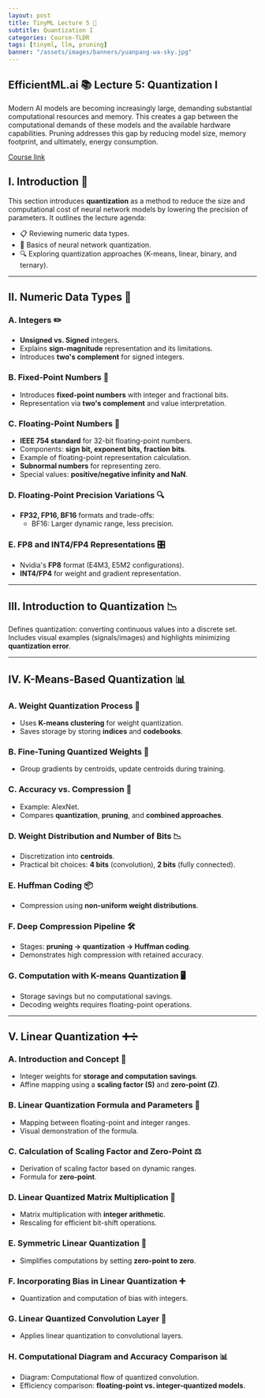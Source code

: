 ```yaml
---
layout: post
title: TinyML Lecture 5 🚀
subtitle: Quantization I
categories: Course-TLDR
tags: [tinyml, llm, pruning]
banner: "/assets/images/banners/yuanpang-wa-sky.jpg"
---
```



## EfficientML.ai 📚 Lecture 5: Quantization I

Modern AI models are becoming increasingly large, demanding substantial computational resources and memory. This creates a gap between the computational demands of these models and the available hardware capabilities. Pruning addresses this gap by reducing model size, memory footprint, and ultimately, energy consumption.

[Course link](https://hanlab.mit.edu/courses/2024-fall-65940)


## I. Introduction 🚀

This section introduces **quantization** as a method to reduce the size and computational cost of neural network models by lowering the precision of parameters. It outlines the lecture agenda:
- 📋 Reviewing numeric data types.
- 🤖 Basics of neural network quantization.
- 🔍 Exploring quantization approaches (K-means, linear, binary, and ternary).

---

## II. Numeric Data Types 🔢

### A. Integers ✏️
- **Unsigned vs. Signed** integers.
- Explains **sign-magnitude** representation and its limitations.
- Introduces **two's complement** for signed integers.

### B. Fixed-Point Numbers 📐
- Introduces **fixed-point numbers** with integer and fractional bits.
- Representation via **two's complement** and value interpretation.

### C. Floating-Point Numbers 🌊
- **IEEE 754 standard** for 32-bit floating-point numbers.
- Components: **sign bit, exponent bits, fraction bits**.
- Example of floating-point representation calculation.
- **Subnormal numbers** for representing zero.
- Special values: **positive/negative infinity and NaN**.

### D. Floating-Point Precision Variations 🔍
- **FP32, FP16, BF16** formats and trade-offs:
  - BF16: Larger dynamic range, less precision.
  
### E. FP8 and INT4/FP4 Representations 🎛️
- Nvidia's **FP8** format (E4M3, E5M2 configurations).
- **INT4/FP4** for weight and gradient representation.

---

## III. Introduction to Quantization 📉

Defines quantization: converting continuous values into a discrete set. Includes visual examples (signals/images) and highlights minimizing **quantization error**.

---

## IV. K-Means-Based Quantization 📊

### A. Weight Quantization Process 🧮
- Uses **K-means clustering** for weight quantization.
- Saves storage by storing **indices** and **codebooks**.

### B. Fine-Tuning Quantized Weights 🔧
- Group gradients by centroids, update centroids during training.

### C. Accuracy vs. Compression 🎯
- Example: AlexNet.
- Compares **quantization**, **pruning**, and **combined approaches**.

### D. Weight Distribution and Number of Bits 📉
- Discretization into **centroids**.
- Practical bit choices: **4 bits** (convolution), **2 bits** (fully connected).

### E. Huffman Coding 📦
- Compression using **non-uniform weight distributions**.

### F. Deep Compression Pipeline 🛠️
- Stages: **pruning → quantization → Huffman coding**.
- Demonstrates high compression with retained accuracy.

### G. Computation with K-means Quantization 🖥️
- Storage savings but no computational savings.
- Decoding weights requires floating-point operations.

---

## V. Linear Quantization ➕➗

### A. Introduction and Concept 🎯
- Integer weights for **storage and computation savings**.
- Affine mapping using a **scaling factor (S)** and **zero-point (Z)**.

### B. Linear Quantization Formula and Parameters 📝
- Mapping between floating-point and integer ranges.
- Visual demonstration of the formula.

### C. Calculation of Scaling Factor and Zero-Point ⚖️
- Derivation of scaling factor based on dynamic ranges.
- Formula for **zero-point**.

### D. Linear Quantized Matrix Multiplication 🔢
- Matrix multiplication with **integer arithmetic**.
- Rescaling for efficient bit-shift operations.

### E. Symmetric Linear Quantization 🔄
- Simplifies computations by setting **zero-point to zero**.

### F. Incorporating Bias in Linear Quantization ➕
- Quantization and computation of bias with integers.

### G. Linear Quantized Convolution Layer 🔄
- Applies linear quantization to convolutional layers.

### H. Computational Diagram and Accuracy Comparison 📊
- Diagram: Computational flow of quantized convolution.
- Efficiency comparison: **floating-point vs. integer-quantized models**.

